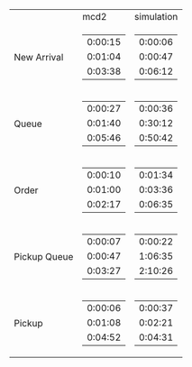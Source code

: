 
  <table>
  <tr>
    <td></td>
    <td>mcd2</td>
    <td>simulation</td>
  </tr>
  <tr>
    <td>New Arrival</td>
    <td>
      <table>
        <tr>
          <td>0:00:15</td>
        </tr>
        <tr>
          <td>0:01:04</td>
        </tr>
        <tr>
          <td>0:03:38</td>
        </tr>
      </table>
    </td>
    <td>
      <table>
        <tr>
          <td>0:00:06</td>
        </tr>
        <tr>
          <td>0:00:47</td>
        </tr>
        <tr>
          <td>0:06:12</td>
        </tr>
      </table>
    </td>
  </tr>
  <tr>
    <td>Queue</td>
    <td>
      <table>
        <tr>
          <td>0:00:27</td>
        </tr>
        <tr>
          <td>0:01:40</td>
        </tr>
        <tr>
          <td>0:05:46</td>
        </tr>
      </table>
    </td>
    <td>
      <table>
        <tr>
          <td>0:00:36</td>
        </tr>
        <tr>
          <td>0:30:12</td>
        </tr>
        <tr>
          <td>0:50:42</td>
        </tr>
      </table>
    </td>
  </tr>
  <tr>
    <td>Order</td>
    <td>
      <table>
        <tr>
          <td>0:00:10</td>
        </tr>
        <tr>
          <td>0:01:00</td>
        </tr>
        <tr>
          <td>0:02:17</td>
        </tr>
      </table>
    </td>
    <td>
      <table>
        <tr>
          <td>0:01:34</td>
        </tr>
        <tr>
          <td>0:03:36</td>
        </tr>
        <tr>
          <td>0:06:35</td>
        </tr>
      </table>
    </td>
  </tr>
    <tr>
    <td>Pickup Queue</td>
    <td>
      <table>
        <tr>
          <td>0:00:07</td>
        </tr>
        <tr>
          <td>0:00:47</td>
        </tr>
        <tr>
          <td>0:03:27</td>
        </tr>
      </table>
    </td>
    <td>
      <table>
        <tr>
          <td>0:00:22</td>
        </tr>
        <tr>
          <td>1:06:35</td>
        </tr>
        <tr>
          <td>2:10:26</td>
        </tr>
      </table>
    </td>
  </tr>
    <tr>
    <td>Pickup</td>
    <td>
      <table>
        <tr>
          <td>0:00:06</td>
        </tr>
        <tr>
          <td>0:01:08</td>
        </tr>
        <tr>
          <td>0:04:52</td>
        </tr>
      </table>
    </td>
    <td>
      <table>
        <tr>
          <td>0:00:37</td>
        </tr>
        <tr>
          <td>0:02:21</td>
        </tr>
        <tr>
          <td>0:04:31</td>
        </tr>
      </table>
    </td>
  </tr>
  </table>
  